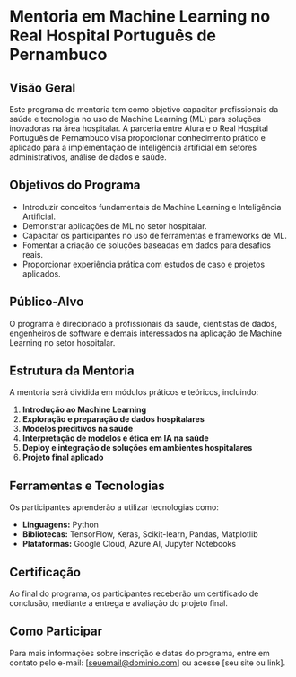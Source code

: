 # Mentoria em Machine Learning no Real Hospital Português de Pernambuco

## Visão Geral
Este programa de mentoria tem como objetivo capacitar profissionais da saúde e tecnologia no uso de Machine Learning (ML) para soluções inovadoras na área hospitalar. A parceria entre Alura e o Real Hospital Português de Pernambuco visa proporcionar conhecimento prático e aplicado para a implementação de inteligência artificial em setores administrativos, análise de dados e saúde.

## Objetivos do Programa
- Introduzir conceitos fundamentais de Machine Learning e Inteligência Artificial.
- Demonstrar aplicações de ML no setor hospitalar.
- Capacitar os participantes no uso de ferramentas e frameworks de ML.
- Fomentar a criação de soluções baseadas em dados para desafios reais.
- Proporcionar experiência prática com estudos de caso e projetos aplicados.

## Público-Alvo
O programa é direcionado a profissionais da saúde, cientistas de dados, engenheiros de software e demais interessados na aplicação de Machine Learning no setor hospitalar.

## Estrutura da Mentoria
A mentoria será dividida em módulos práticos e teóricos, incluindo:
1. **Introdução ao Machine Learning**
2. **Exploração e preparação de dados hospitalares**
3. **Modelos preditivos na saúde**
4. **Interpretação de modelos e ética em IA na saúde**
5. **Deploy e integração de soluções em ambientes hospitalares**
6. **Projeto final aplicado**

## Ferramentas e Tecnologias
Os participantes aprenderão a utilizar tecnologias como:
- **Linguagens:** Python
- **Bibliotecas:** TensorFlow, Keras, Scikit-learn, Pandas, Matplotlib
- **Plataformas:** Google Cloud, Azure AI, Jupyter Notebooks

## Certificação
Ao final do programa, os participantes receberão um certificado de conclusão, mediante a entrega e avaliação do projeto final.

## Como Participar
Para mais informações sobre inscrição e datas do programa, entre em contato pelo e-mail: [seuemail@dominio.com] ou acesse [seu site ou link].

